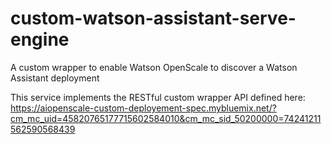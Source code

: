 # custom-watson-assistant-serve-engine
A custom wrapper to enable Watson OpenScale to discover a Watson Assistant deployment

This service implements the RESTful custom wrapper API defined here: https://aiopenscale-custom-deployement-spec.mybluemix.net/?cm_mc_uid=45820765177715602584010&cm_mc_sid_50200000=74241211562590568439
